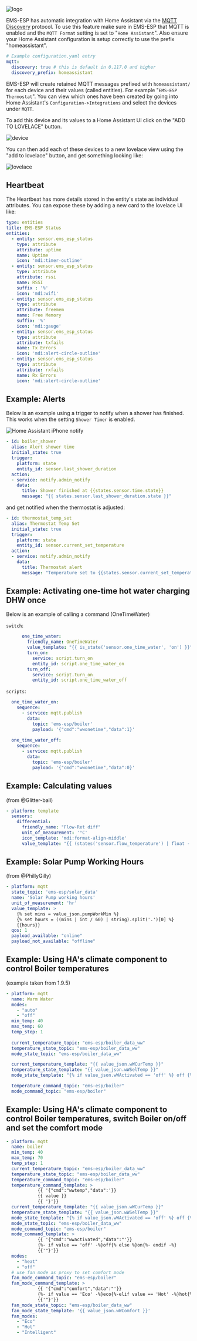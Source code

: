 ![logo](_media/logo/home-assistant.png ':size=100')

EMS-ESP has automatic integration with Home Assistant via the [MQTT Discovery](https://www.home-assistant.io/docs/mqtt/discovery/) protocol. To use this feature make sure in EMS-ESP that MQTT is enabled and the `MQTT Format` setting is set to "`Home Assistant`". Also ensure your Home Assistant configuration is setup correctly to use the prefix "homeassistant".
```yaml
# Example configuration.yaml entry
mqtt:
  discovery: true # this is default in 0.117.0 and higher
  discovery_prefix: homeassistant
```

EMS-ESP will create retained MQTT messages prefixed with `homeassistant/` for each device and their values (called entities). For example "`EMS-ESP Thermostat`". You can view which ones have been created by going into Home Assistant's `Configuration->Integrations` and select the devices under `MQTT`.

To add this device and its values to a Home Assistant UI click on the "ADD TO LOVELACE" button. 

![device](_media/ha_device.PNG ':size=100%')

You can then add each of these devices to a new lovelace view using the "add to lovelace" button, and get something looking like:

![lovelace](_media/ha_lovelace.PNG ':size=100%')

## Heartbeat

The Heartbeat has more details stored in the entity's state as individual attributes. You can expose these by adding a new card to the lovelace UI like:

```yaml
type: entities
title: EMS-ESP Status
entities:
  - entity: sensor.ems_esp_status
    type: attribute
    attribute: uptime
    name: Uptime
    icon: 'mdi:timer-outline'
  - entity: sensor.ems_esp_status
    type: attribute
    attribute: rssi
    name: RSSI
    suffix : '%'
    icon: 'mdi:wifi'
  - entity: sensor.ems_esp_status
    type: attribute
    attribute: freemem
    name: Free Memory
    suffix: '%'
    icon: 'mdi:gauge'
  - entity: sensor.ems_esp_status
    type: attribute
    attribute: txfails
    name: Tx Errors
    icon: 'mdi:alert-circle-outline'
  - entity: sensor.ems_esp_status
    type: attribute
    attribute: rxfails
    name: Rx Errors
    icon: 'mdi:alert-circle-outline'
```

## Example: Alerts

Below is an example using a trigger to notify when a shower has finished. This works when the setting `Shower Timer` is enabled.

![Home Assistant iPhone notify](_media/home%20assistant/ha_notify.jpg ':size=400')

```yaml
- id: boiler_shower
  alias: Alert shower time
  initial_state: true
  trigger:
    platform: state
    entity_id: sensor.last_shower_duration
  action:
  - service: notify.admin_notify
    data:
      title: Shower finished at {{states.sensor.time.state}}
      message: "{{ states.sensor.last_shower_duration.state }}"
```

and get notified when the thermostat is adjusted:

```yaml
- id: thermostat_temp_set
  alias: Thermostat Temp Set
  initial_state: true
  trigger:
    platform: state
    entity_id: sensor.current_set_temperature
  action:
  - service: notify.admin_notify
    data:
      title: Thermostat alert
      message: "Temperature set to {{states.sensor.current_set_temperature.state}} degrees"   
```

## Example: Activating one-time hot water charging DHW once

Below is an example of calling a command (OneTimeWater)

`switch`:
```yaml
      one_time_water:
        friendly_name: OneTimeWater
        value_template: "{{ is_state('sensor.one_time_water', 'on') }}"
        turn_on:
          service: script.turn_on
          entity_id: script.one_time_water_on
        turn_off:
          service: script.turn_on
          entity_id: script.one_time_water_off
```

`scripts`:
```yaml
  one_time_water_on:
    sequence:
      - service: mqtt.publish
        data:
          topic: 'ems-esp/boiler'
          payload: '{"cmd":"wwonetime","data":1}'
          
  one_time_water_off:
    sequence:
      - service: mqtt.publish
        data:
          topic: 'ems-esp/boiler'
          payload: '{"cmd":"wwonetime","data":0}'
```

## Example: Calculating values

(from @Glitter-ball)

```yaml
- platform: template
  sensors:
    differential:
      friendly_name: "Flow-Ret diff"
      unit_of_measurement: '°C'
      icon_template: 'mdi:format-align-middle'
      value_template: "{{ (states('sensor.flow_temperature') | float - states('sensor.return_temp') | float) | round(1) }}"
```

## Example: Solar Pump Working Hours

(from @PhillyGilly)

```yaml
- platform: mqtt
  state_topic: 'ems-esp/solar_data'
  name: 'Solar Pump working hours'
  unit_of_measurement: 'hr'
  value_template: >
    {% set mins = value_json.pumpWorkMin %}
    {% set hours = ((mins | int / 60) | string).split('.')[0] %}
    {{hours}}
  qos: 1
  payload_available: "online"
  payload_not_available: "offline"
```

## Example: Using HA's climate component to control Boiler temperatures

(example taken from 1.9.5)

```yaml
- platform: mqtt
  name: Warm Water
  modes:
    - "auto"
    - "off"
  min_temp: 40
  max_temp: 60
  temp_step: 1
  
  current_temperature_topic: "ems-esp/boiler_data_ww"
  temperature_state_topic: "ems-esp/boiler_data_ww"
  mode_state_topic: "ems-esp/boiler_data_ww"

  current_temperature_template: "{{ value_json.wWCurTemp }}"
  temperature_state_template: "{{ value_json.wWSelTemp }}"
  mode_state_template: "{% if value_json.wWActivated == 'off' %} off {% else %} auto {% endif %}"

  temperature_command_topic: "ems-esp/boiler"
  mode_command_topic: "ems-esp/boiler"
  ```

## Example: Using HA's climate component to control Boiler temperatures, switch Boiler on/off and set the comfort mode

```yaml
- platform: mqtt
  name: boiler
  min_temp: 40
  max_temp: 70
  temp_step: 1
  current_temperature_topic: "ems-esp/boiler_data_ww"
  temperature_state_topic: "ems-esp/boiler_data_ww"
  temperature_command_topic: "ems-esp/boiler"
  temperature_command_template: >
            {{ '{"cmd":"wwtemp","data":'}}
            {{ value }}
            {{ '}'}}
  current_temperature_template: "{{ value_json.wWCurTemp }}"
  temperature_state_template: "{{ value_json.wWSelTemp }}"
  mode_state_template: "{% if value_json.wWActivated == 'off' %} off {% else %} heat {% endif %}"
  mode_state_topic: "ems-esp/boiler_data_ww"
  mode_command_topic: "ems-esp/boiler"
  mode_command_template: >
            {{ '{"cmd":"wwactivated","data":"'}}
            {%- if value == 'off' -%}off{% else %}on{%- endif -%}
            {{'"}'}}  
  modes:
    - "heat"
    - "off"
  # use fan mode as proxy to set comfort mode
  fan_mode_command_topic: "ems-esp/boiler"
  fan_mode_command_template: >
            {{ '{"cmd":"comfort","data":"'}}
            {%- if value == 'Eco' -%}eco{%-elif value == 'Hot' -%}hot{%- else -%}intelligent{%- endif -%}
            {{'"}'}}  
  fan_mode_state_topic: "ems-esp/boiler_data_ww"
  fan_mode_state_template: '{{ value_json.wWComfort }}'
  fan_modes:
    - "Eco"
    - "Hot"
    - "Intelligent"
```